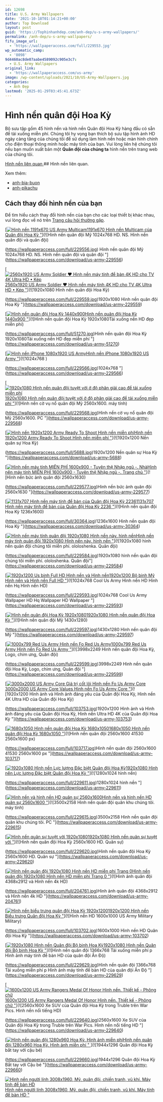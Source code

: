 ```yaml
---
id: 12698
title: U.S. Army Wallpapers
date: '2021-10-18T01:14:21+00:00'
author: Top Download
layout: post
guid: 'https://Tophinhanhdep.com/anh-dep/u-s-army-wallpapers/'
permalink: /anh-dep/u-s-army-wallpapers/
fifu_image_url:
  - 'https://wallpaperaccess.com/full/229553.jpg'
wp_automatic_camp:
  - '8098'
9d4460ac8de07aabe4589092c905e3c7:
  - U.S. Army Wallpapers
original_link:
  - 'https://wallpaperaccess.com/us-army'
image: /wp-content/uploads/2021/10/US-Army-Wallpapers.jpg
categories:
  - Ảnh Đẹp
lastmod: '2025-01-29T03:45:41.673Z'
---
```

# Hình nền quân đội Hoa Kỳ

Bộ sưu tập gồm 45 hình nền và hình nền Quân đội Hoa Kỳ hàng đầu có sẵn để tải xuống miễn phí. Chúng tôi hy vọng bạn thích bộ sưu tập hình ảnh HD ngày càng tăng của chúng tôi để sử dụng làm hình nền hoặc màn hình chính cho điện thoại thông minh hoặc máy tính của bạn. Vui lòng liên hệ chúng tôi nếu bạn muốn xuất bản một **Quân đội của chúng ta** hình nền trên trang web của chúng tôi.

[Hình nền liên quan ](#related) ## Hình nền liên quan.

   
 Xem thêm:

   
- [anh-bia-buon](https://tophinhanhdep.com/anh-bia/anh-bia-buon/)
- [anh-pikachu](https://tophinhanhdep.com/anh-anime/anh-pikachu/)

## Cách thay đổi hình nền của bạn

Để tìm hiểu cách thay đổi hình nền của bạn cho các loại thiết bị khác nhau, vui lòng đọc về nó trên [Trang câu hỏi thường gặp](https://tophinhanhdep.com/faq/).

  
[[![Hình nền 1191x670 US Army Multicam](https://wallpaperaccess.com/full/229553.jpg)1191x670 Hình nền Multicam của Quân đội Hoa Kỳ "](https://wallpaperaccess.com/download/us-army-229553)](![Hình nền quân đội Mỹ 1024x768 HD.  NS.  Hình nền quân đội và quân đội)

(https://wallpaperaccess.com/full/229556.jpg) Hình nền quân đội Mỹ 1024x768 HD. NS. Hình nền quân đội và quân đội "](https://wallpaperaccess.com/download/us-army-229556)

[[![2560x1920 US Army Soldier ❤ Hình nền máy tính để bàn 4K HD cho TV 4K Ultra HD • Kép](https://wallpaperaccess.com/full/229557.jpg)2560x1920 US Army Soldier ❤ Hình nền máy tính 4K HD cho TV 4K Ultra HD • Kép "](https://wallpaperaccess.com/download/us-army-229557)](![1920x1080 Hình nền quân đội Hoa Kỳ)

(https://wallpaperaccess.com/full/229559.jpg)1920x1080 Hình nền quân đội Hoa Kỳ "](https://wallpaperaccess.com/download/us-army-229559)

[[![Hình nền quân đội Hoa Kỳ 1440x900](https://wallpaperaccess.com/full/229561.jpg)Hình nền quân đội Hoa Kỳ 1440x900 "](https://wallpaperaccess.com/download/us-army-229561)](![Hình nền quân đội Hoa Kỳ 1920x1080Tải xuống nền HD đẹp miễn phí)

(https://wallpaperaccess.com/full/51270.jpg)Hình nền quân đội Hoa Kỳ 1920x1080Tải xuống nền HD đẹp miễn phí "](https://wallpaperaccess.com/download/us-army-51270)

[[![Hình nền iPhone 1080x1920 US Army](https://wallpaperaccess.com/full/187149.jpg)Hình nền iPhone 1080x1920 US Army "](https://wallpaperaccess.com/download/us-army-187149)](![1024x768 )

(https://wallpaperaccess.com/full/229566.jpg)1024x768 "](https://wallpaperaccess.com/download/us-army-229566)

[[![1920x1080 Hình nền quân đội tuyệt vời ở độ phân giải cao để tải xuống miễn phí](https://wallpaperaccess.com/full/229567.jpg)1920x1080 Hình nền quân đội tuyệt vời ở độ phân giải cao để tải xuống miễn phí "](https://wallpaperaccess.com/download/us-army-229567)](![Hình nền cờ vụ nổ quân đội Mỹ 2560x1600.  máy tính)

(https://wallpaperaccess.com/full/229568.jpg)Hình nền cờ vụ nổ quân đội Mỹ 2560x1600. PC "](https://wallpaperaccess.com/download/us-army-229568)

[[![Hình nền 1920x1200 Army Ready To Shoot Hình nền miễn phí](https://wallpaperaccess.com/full/229571.jpg)Hình nền 1920x1200 Army Ready To Shoot Hình nền miễn phí "](https://wallpaperaccess.com/download/us-army-229571)](![1920x1200 Nền quân sự Hoa Kỳ)

(https://wallpaperaccess.com/full/5688.jpg)1920x1200 Nền quân sự Hoa Kỳ "](https://wallpaperaccess.com/download/us-army-5688)

[[![Hình nền máy tính MIỄN PHÍ 1600x900 - Tuyên thệ Nhập ngũ -.  Nhà](https://wallpaperaccess.com/full/51251.gif)Hình nền máy tính MIỄN PHÍ 1600x900 - Tuyên thệ Nhập ngũ -. Trang chủ "](https://wallpaperaccess.com/download/us-army-51251)](![Hình nền bức ảnh quân đội 2560x1630)

(https://wallpaperaccess.com/full/229577.jpg)Hình nền bức ảnh quân đội 2560x1630 "](https://wallpaperaccess.com/download/us-army-229577)

[[![1131x707 Hình nền máy tính để bàn của Quân đội Hoa Kỳ 2236](https://wallpaperaccess.com/full/187177.jpg)1131x707 Hình nền máy tính để bàn của Quân đội Hoa Kỳ 2236 "](https://wallpaperaccess.com/download/us-army-187177)](![Hình nền quân đội Hoa Kỳ 1236x1600)

(https://wallpaperaccess.com/full/30364.jpg)1236x1600 Hình nền quân đội Hoa Kỳ "](https://wallpaperaccess.com/download/us-army-30364)

[[![Hình nền máy tính quân đội 1920x1080 Hình nền này.  hình nền](https://wallpaperaccess.com/full/229583.jpg)Hình nền máy tính quân đội 1920x1080 Hình nền này. hình nền "](https://wallpaperaccess.com/download/us-army-229583)](![1920x1080 hình nền quân đội chúng tôi miễn phí.  ololoshenka.  Quân đội)

(https://wallpaperaccess.com/full/229584.jpg)1920x1080 hình nền quân đội chúng tôi miễn phí. ololoshenka. Quân đội"](https://wallpaperaccess.com/download/us-army-229584)

[[![1920x1200 Us binh Full HD Hình nền và Hình nền](https://wallpaperaccess.com/full/229592.jpg)1920x1200 Bộ binh Mỹ Hình nền và Hình nền Full HD "](https://wallpaperaccess.com/download/us-army-229592)](![1024x768 Cool Us Army Hình nền HD Hình nền Hq Hình nền HD)

(https://wallpaperaccess.com/full/229593.jpg)1024x768 Cool Us Army Wallpaper HD Hq Wallpaper HD Wallpaper "](https://wallpaperaccess.com/download/us-army-229593)

[[![Hình nền quân đội Hoa Kỳ 1920x1080](https://wallpaperaccess.com/full/229595.jpg)1920x1080 Hình nền quân đội Hoa Kỳ "](https://wallpaperaccess.com/download/us-army-229595)](![Hình nền quân đội Mỹ 1430x1280)

(https://wallpaperaccess.com/full/229597.jpg)1430x1280 Hình nền quân đội Mỹ "](https://wallpaperaccess.com/download/us-army-229597)

[[![1000x799 Red Us Army Hình nền Fo Red Us Army](https://wallpaperaccess.com/full/229598.jpg)1000x799 Red Us Army Hình nền Fo Red Us Army "](https://wallpaperaccess.com/download/us-army-229598)](![3998x2249 Hình nền quân đội Hoa Kỳ, Logo, chim ưng, Quân đội)

(https://wallpaperaccess.com/full/229599.jpg)3998x2249 Hình nền quân đội Hoa Kỳ, Logo, chim ưng, Quân đội "](https://wallpaperaccess.com/download/us-army-229599)

[[![3000x2000 US Army Core Giá trị cốt lõi Hình nền Fo Us Army Core](https://wallpaperaccess.com/full/229603.jpg)3000x2000 US Army Core Values ​​Hình nền Fo Us Army Core "](https://wallpaperaccess.com/download/us-army-229603)](![1920x1200 Hình ảnh và Hình ảnh đáng yêu của Quân đội Hoa Kỳ, Hình nền 4K Ultra HD của Quân đội Hoa Kỳ)

(https://wallpaperaccess.com/full/103753.jpg)1920x1200 Hình ảnh và Hình ảnh đáng yêu của Quân đội Hoa Kỳ, Hình nền Ultra HD 4K của Quân đội Hoa Kỳ "](https://wallpaperaccess.com/download/us-army-103753)

[[![1680x1050 Hình nền quân đội Hoa Kỳ 1680x1050](https://wallpaperaccess.com/full/125483.jpg)1680x1050 Hình nền quân đội Hoa Kỳ 1680x1050 "](https://wallpaperaccess.com/download/us-army-125483)](![Hình nền quân đội 2560x1600 41530 2560x1600 px)

(https://wallpaperaccess.com/full/103717.jpg)Hình nền quân đội 2560x1600 41530 2560x1600 px "](https://wallpaperaccess.com/download/us-army-103717)

[[![1920x1080 Hình nền Lực lượng Đặc biệt Quân đội Hoa Kỳ](https://wallpaperaccess.com/full/141051.jpg)1920x1080 Hình nền Lực lượng Đặc biệt Quân đội Hoa Kỳ "](https://wallpaperaccess.com/download/us-army-141051)](![1280x1024 hình nền)

(https://wallpaperaccess.com/full/229611.jpg)1280x1024 hình nền "](https://wallpaperaccess.com/download/us-army-229611)

[[![Hình nền và hình nền HD quân sự 2560x1600](https://wallpaperaccess.com/full/103731.jpg)Hình nền và hình nền HD quân sự 2560x1600 "](https://wallpaperaccess.com/download/us-army-103731)](![3500x2158 Hình nền quân đội quân khu chúng tôi.  máy tính)

(https://wallpaperaccess.com/full/229615.jpg)3500x2158 Hình nền quân đội quân khu chúng tôi. PC "](https://wallpaperaccess.com/download/us-army-229615)

[[![Hình nền quân sự tuyệt vời 1920x1080](https://wallpaperaccess.com/full/229619.jpg)1920x1080 Hình nền quân sự tuyệt vời "](https://wallpaperaccess.com/download/us-army-229619)](![Hình nền quân đội Hoa Kỳ 2560x1600 HD.  Quân sự)

(https://wallpaperaccess.com/full/229620.jpg)Hình nền quân đội Hoa Kỳ 2560x1600 HD. Quân sự "](https://wallpaperaccess.com/download/us-army-229620)

[[![Hình nền quân đội 1920x1080 Hình nền HD miễn phí Trang 0](https://wallpaperaccess.com/full/85075.jpg)Hình nền quân đội 1920x1080 Hình nền HD miễn phí Trang 0 "](https://wallpaperaccess.com/download/us-army-85075)](![Hình ảnh quân đội 4368x2912 và Hình nền 4k HD)

(https://wallpaperaccess.com/full/204761.jpg)Hình ảnh quân đội 4368x2912 và Hình nền 4k HD "](https://wallpaperaccess.com/download/us-army-204761)

[[![Hình nền biểu trưng quân đội Hoa Kỳ 1920x1200](https://wallpaperaccess.com/full/229623.jpg)1920x1200 Hình nền Biểu trưng Quân đội Hoa Kỳ "](https://wallpaperaccess.com/download/us-army-229623)](![Hình nền HD 1600x1000 US Army Military Military)

(https://wallpaperaccess.com/full/103702.jpg)1600x1000 Hình nền HD Quân đội Hoa Kỳ "](https://wallpaperaccess.com/download/us-army-103702)

[[![1920x1080 Hình nền Quân đội Bộ binh Hoa Kỳ](https://wallpaperaccess.com/full/229625.jpg)1920x1080 Hình nền Quân đội Bộ binh Hoa Kỳ "](https://wallpaperaccess.com/download/us-army-229625)](![Hình nền quân đội 1366x768 Tải xuống miễn phí p Hình ảnh máy tính để bàn HD của quân đội Ấn Độ)

(https://wallpaperaccess.com/full/229629.jpg)Hình nền quân đội 1366x768 Tải xuống miễn phí p Hình ảnh máy tính để bàn HD của quân đội Ấn Độ "](https://wallpaperaccess.com/download/us-army-229629)

[[![1600x1200 US Army Rangers Medal Of Honor Hình nền.  Thiết kế - Phông chữ](https://wallpaperaccess.com/full/229639.jpg)1600x1200 US Army Rangers Medal Of Honor Hình nền. Thiết kế - Phông chữ "](https://wallpaperaccess.com/download/us-army-229639)](![2560x1600 Xe SUV của Quân đội Hoa Kỳ trong Truble trên War Pics.  Hình nền nổi tiếng HD)

(https://wallpaperaccess.com/full/229640.jpg)2560x1600 Xe SUV của Quân đội Hoa Kỳ trong Truble trên War Pics. Hình nền nổi tiếng HD "](https://wallpaperaccess.com/download/us-army-229640)

[[![Hình nền quân đội 1280x960 Hoa Kỳ.  Hình ảnh miễn phí](https://wallpaperaccess.com/full/51289.jpg)Hình nền quân đội 1280x960 Hoa Kỳ. Hình ảnh miễn phí " ](https://wallpaperaccess.com/download/us-army-51289)](![1944x1296 Quân đội Hoa Kỳ bắt tay với cậu bé)

(https://wallpaperaccess.com/full/229660.jpg)1944x1296 Quân đội Hoa Kỳ Bắt tay với Cậu bé "](https://wallpaperaccess.com/download/us-army-229660)

[![Hình nền người lính 3008x1960, Mỹ, quân đội, chiến tranh, vũ khí.  Máy tính để bàn HD](https://wallpaperaccess.com/full/11185.jpg)Hình nền người lính 3008x1960, Mỹ, quân đội, chiến tranh, vũ khí. Máy tính để bàn HD "](https://wallpaperaccess.com/download/us-army-11185)
